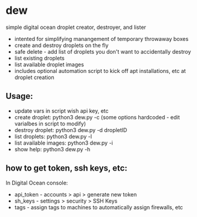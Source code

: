 # dew
simple digital ocean droplet creator, destroyer, and lister

 - intented for simplifying manangement of temporary throwaway boxes
 - create and destroy droplets on the fly
 - safe delete - add list of droplets you don't want to accidentally destroy
 - list existing droplets
 - list available droplet images 
 - includes optional automation script to kick off apt installations, etc at droplet creation

## Usage:  
 - update vars in script wish api key, etc
 - create droplet: python3 dew.py -c (some options hardcoded - edit varialbes in script to modify)                                                                                       
 - destroy droplet: python3 dew.py -d dropletID                                                                                                      
 - list droplets: python3 dew.py -l
 - list available images: python3 dew.py -i
 - show help: python3 dew.py -h

## how to get token, ssh keys, etc:
 In Digital Ocean console:
 - api_token - accounts > api > generate new token                                                                                                   
 - sh_keys - settings > security > SSH Keys                                                                                                         
 - tags - assign tags to machines to automatically assign firewalls, etc
